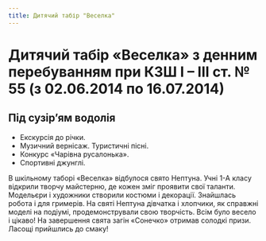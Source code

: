 ```yaml
---
title: Дитячий табір "Веселка"
---
```


# Дитячий табір «Веселка» з денним перебуванням при КЗШ І – ІІІ ст. № 55 (з 02.06.2014 по 16.07.2014)

## Під сузір’ям водолія

- Екскурсія до річки.
- Музичний вернісаж. Туристичні пісні.
- Конкурс «Чарівна русалонька».
- Спортивні джунглі.

<slideshow id="_/72157648757403779" />

В шкільному таборі «Веселка» відбулося свято Нептуна. Учні 1-А класу відкрили творчу майстерню, де кожен зміг проявити свої таланти. Модельєри і художники створили костюми і декорації. Знайшлась робота і для гримерів. На святі Нептуна дівчатка і хлопчики, як справжні моделі на подіумі, продемонстрували свою творчість. Всім було весело і цікаво! На завершення свята загін «Сонечко» отримав солодкі призи. Ласощі прийшлись до смаку!

<slideshow id="_/72157646842030294" />
